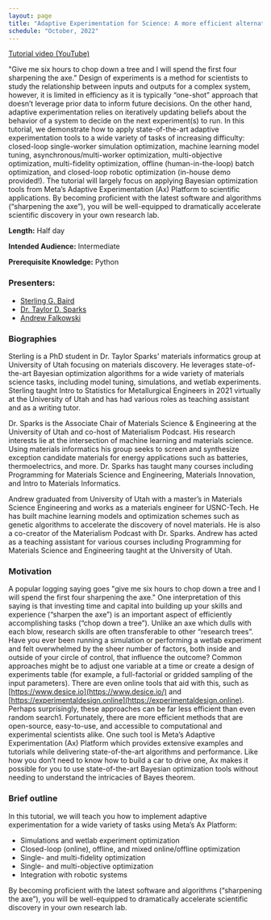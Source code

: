 ```yaml
---
layout: page
title: "Adaptive Experimentation for Science: A more efficient alternative to design of experiments"
schedule: "October, 2022"
---
```


[Tutorial video (YouTube)](https://drive.google.com/file/d/1D-BQ0h7INpODkhVUGK5uCS-fqfYzZ-c9/view)

"Give me six hours to chop down a tree and I will spend the first four sharpening the axe." Design of experiments is a method for scientists to study the relationship between inputs and outputs for a complex system, however, it is limited in efficiency as it is typically “one-shot” approach that doesn’t leverage prior data to inform future decisions. On the other hand, adaptive experimentation relies on iteratively updating
beliefs about the behavior of a system to decide on the next experiment(s) to run. In this tutorial, we demonstrate how to apply state-of-the-art adaptive experimentation tools to a wide variety of tasks of increasing difficulty: closed-loop single-worker simulation optimization, machine learning model tuning, asynchronous/multi-worker optimization, multi-objective optimization, multi-fidelity optimization, offline (human-in-the-loop) batch optimization, and closed-loop robotic optimization (in-house demo provided!). The tutorial will largely focus on applying Bayesian optimization tools from Meta’s Adaptive Experimentation (Ax) Platform to scientific applications. By becoming proficient with the latest software and algorithms (“sharpening the axe”), you will be well-equipped to dramatically accelerate scientific discovery in your own research lab.

**Length:** Half day

**Intended Audience:** Intermediate

**Prerequisite Knowledge:** Python

### Presenters:
- [Sterling G. Baird](mailto:sterling.baird@utah.edu)
- [Dr. Taylor D. Sparks](mailto:sparks@eng.utah.edu)
- [Andrew Falkowski](mailto:AndrewRaineFalkowski@gmail.com)

### Biographies

Sterling is a PhD student in Dr. Taylor Sparks' materials informatics group at University of Utah focusing on materials discovery. He leverages state-of-the-art Bayesian optimization algorithms for a wide variety of materials science tasks, including model tuning, simulations, and wetlab experiments. Sterling taught Intro to Statistics for Metallurgical Engineers in 2021 virtually at the University of Utah and has had various roles as teaching assistant and as a writing tutor.

Dr. Sparks is the Associate Chair of Materials Science & Engineering at the University of Utah and co-host of Materialism Podcast. His research interests lie at the intersection of machine learning and materials science. Using materials informatics his group seeks to screen and synthesize exception candidate materials for energy applications such as batteries, thermoelectrics, and more. Dr. Sparks has taught many courses including Programming for Materials Science and Engineering, Materials Innovation, and Intro to Materials Informatics.

Andrew graduated from University of Utah with a master’s in Materials Science Engineering and works as a materials engineer for USNC-Tech. He has built machine learning models and optimization schemes such as genetic algorithms to accelerate the discovery of novel materials. He is also a co-creator of the Materialism Podcast with Dr. Sparks. Andrew has acted as a teaching assistant for various courses including Programming for Materials Science and Engineering taught at the University of Utah.

### Motivation

A popular logging saying goes "give me six hours to chop down a tree and I will spend the first four sharpening the axe." One interpretation of this saying is that investing time and capital into building up your skills and experience (“sharpen the axe”) is an important aspect of efficiently accomplishing tasks (“chop down a tree”). Unlike an axe which dulls with each blow, research skills are often transferable to other “research trees”. 
Have you ever been running a simulation or performing a wetlab experiment and felt overwhelmed by the sheer number of factors, both inside and outside of your circle of control, that influence the outcome? Common approaches might be to adjust one variable at a time or create a design of experiments table (for example, a full-factorial or gridded sampling of the input parameters). There are even online tools that aid with this, such as [https://www.desice.io](https://www.desice.io/) and [https://experimentaldesign.online](https://experimentaldesign.online). Perhaps surprisingly, these approaches can be far less efficient than even random search1. Fortunately, there are more efficient methods that are open-source, easy-to-use, and accessible to computational and experimental scientists alike. One such tool is Meta’s Adaptive Experimentation (Ax) Platform which provides extensive examples and tutorials while delivering state-of-the-art algorithms and performance. Like how you don’t need to know how to build a car to drive one, Ax makes it possible for you to use state-of-the-art Bayesian optimization tools without needing to understand the intricacies of Bayes theorem.

### Brief outline

In this tutorial, we will teach you how to implement adaptive experimentation for a wide variety of tasks using Meta’s Ax Platform:
- Simulations and wetlab experiment optimization
- Closed-loop (online), offline, and mixed online/offline optimization
- Single- and multi-fidelity optimization
- Single- and multi-objective optimization
- Integration with robotic systems

By becoming proficient with the latest software and algorithms (“sharpening the axe”), you will be well-equipped to dramatically accelerate scientific discovery in your own research lab.
